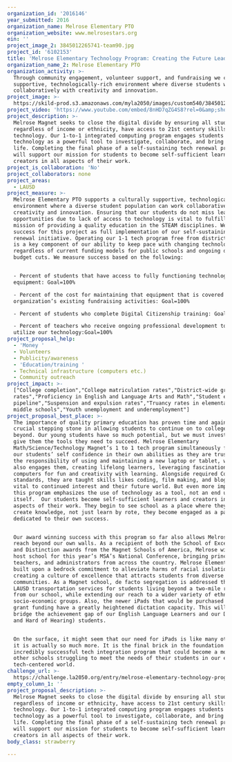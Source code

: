 ```yaml
---
organization_id: '2016146'
year_submitted: 2016
organization_name: Melrose Elementary PTO
organization_website: www.melrosestars.org
ein: ''
project_image_2: 3845012265741-team90.jpg
project_id: '6102153'
title: 'Melrose Elementary Technology Program: Creating the Future Leaders of LA'
organization_name_2: Melrose Elementary PTO
organization_activity: >-
  Through community engagement, volunteer support, and fundraising we create a
  supportive, technologically-rich environment where diverse students work
  collaboratively with creativity and innovation.
project_image: >-
  https://skild-prod.s3.amazonaws.com/myla2050/images/custom540/3845012265741-team90.jpg
project_video: 'https://www.youtube.com/embed/8nHD7qZG4S8?rel=0&amp;showinfo=0'
project_description: >-
  Melrose Magnet seeks to close the digital divide by ensuring all students,
  regardless of income or ethnicity, have access to 21st century skills and
  technology. Our 1-to-1 integrated computing program engages students to use
  technology as a powerful tool to investigate, collaborate, and bring ideas to
  life. Completing the final phase of a self-sustaining tech renewal project
  will support our mission for students to become self-sufficient learners and
  creators in all aspects of their work.
project_is_collaboration: 'No'
project_collaborators: none
project_areas:
  - LAUSD
project_measure: >-
  Melrose Elementary PTO supports a culturally supportive, technologically-rich
  environment where a diverse student population can work collaboratively with
  creativity and innovation. Ensuring that our students do not miss learning
  opportunities due to lack of access to technology is vital to fulfilling our
  mission of providing a quality education in the STEAM disciplines. We define
  success for this project as full implementation of our self-sustaining tech
  renewal initiative. Operating our 1-1 tech program free from district funding
  is a key component of our ability to keep pace with changing technology
  regardless of current funding models for public schools and ongoing district
  budget cuts. We measure success based on the following:


  - Percent of students that have access to fully functioning technology
  equipment: Goal=100%  

  - Percent of the cost for maintaining that equipment that is covered by our
  organization’s existing fundraising activities: Goal=100%  

  - Percent of students who complete Digital Citizenship training: Goal=100% 

  - Percent of teachers who receive ongoing professional development to fully
  utilize our technology:Goal=100%
project_proposal_help:
  - 'Money '
  - Volunteers
  - Publicity/awareness
  - 'Education/training '
  - Technical infrastructure (computers etc.)
  - Community outreach
project_impact: >-
  ["College completion","College matriculation rates","District-wide graduation
  rates","Proficiency in English and Language Arts and Math","Student education
  pipeline","Suspension and expulsion rates","Truancy rates in elementary and
  middle schools","Youth unemployment and underemployment"]
project_proposal_best_place: >-
  The importance of quality primary education has proven time and again to be a
  crucial stepping stone in allowing students to continue on to college and
  beyond. Our young students have so much potential, but we must invest in them,
  give them the tools they need to succeed. Melrose Elementary
  Math/Science/Technology Magnet’s 1 to 1 tech program simultaneously fosters
  our students’ self confidence in their own abilities as they are trusted with
  the responsibility of using and maintaining a new laptop or tablet, while it
  also engages them, creating lifelong learners, leveraging fascination with
  computers for fun and creativity with learning. Alongside required Common Core
  standards, they are taught skills likes coding, film making, and blogging -
  vital to continued interest and their future world. But even more important,
  this program emphasizes the use of technology as a tool, not an end unto
  itself.  Our students become self-sufficient learners and creators in all
  aspects of their work. They begin to see school as a place where they come to
  create knowledge, not just learn by rote, they become engaged as a partner,
  dedicated to their own success.


  Our award winning success with this program so far also allows Melrose to
  reach beyond our own walls. As a recipient of both the School of Excellence
  and Distinction awards from the Magnet Schools of America, Melrose will be a
  host school for this year’s MSA’s National Conference, bringing principals,
  teachers, and administrators from across the country. Melrose Elementary is
  built upon a bedrock commitment to alleviate harms of racial isolation by
  creating a culture of excellence that attracts students from diverse
  communities. As a Magnet school, de facto segregation is addressed through
  LAUSD transportation services for students living beyond a two-mile radius
  from our school, while extending our reach to a wider variety of ethnic and
  socio-economic groups. Also, the newer iPads that would be purchased with this
  grant funding have a greatly heightened dictation capacity. This will help
  bridge the achievement gap of our English Language Learners and our DHH (Deaf
  and Hard of Hearing) students.


  On the surface, it might seem that our need for iPads is like many others. But
  it is actually so much more. It is the final brick in the foundation of an
  incredibly successful tech integration program that could become a model for
  other schools struggling to meet the needs of their students in our ever more
  tech-centered world.
challenge_url: >-
  https://challenge.la2050.org/entry/melrose-elementary-technology-program-creating-the-future-leaders-of-la
empty_column_1: ''
project_proposal_description: >-
  Melrose Magnet seeks to close the digital divide by ensuring all students,
  regardless of income or ethnicity, have access to 21st century skills and
  technology. Our 1-to-1 integrated computing program engages students to use
  technology as a powerful tool to investigate, collaborate, and bring ideas to
  life. Completing the final phase of a self-sustaining tech renewal project
  will support our mission for students to become self-sufficient learners and
  creators in all aspects of their work.
body_class: strawberry

---
```

